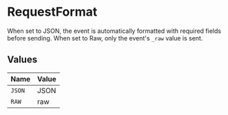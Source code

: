 # RequestFormat

When set to JSON, the event is automatically formatted with required fields before sending. When set to Raw, only the event's `_raw` value is sent.


## Values

| Name   | Value  |
| ------ | ------ |
| `JSON` | JSON   |
| `RAW`  | raw    |